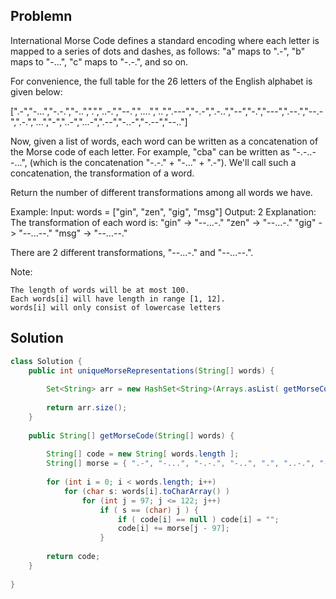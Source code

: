 ## Problemn

International Morse Code defines a standard encoding where each letter is mapped to a series of dots and dashes, as follows: "a" maps to ".-", "b" maps to "-...", "c" maps to "-.-.", and so on.

For convenience, the full table for the 26 letters of the English alphabet is given below:

[".-","-...","-.-.","-..",".","..-.","--.","....","..",".---","-.-",".-..","--","-.","---",".--.","--.-",".-.","...","-","..-","...-",".--","-..-","-.--","--.."]

Now, given a list of words, each word can be written as a concatenation of the Morse code of each letter. For example, "cba" can be written as "-.-..--...", (which is the concatenation "-.-." + "-..." + ".-"). We'll call such a concatenation, the transformation of a word.

Return the number of different transformations among all words we have.

Example:
Input: words = ["gin", "zen", "gig", "msg"]
Output: 2
Explanation: 
The transformation of each word is:
"gin" -> "--...-."
"zen" -> "--...-."
"gig" -> "--...--."
"msg" -> "--...--."

There are 2 different transformations, "--...-." and "--...--.".

Note:

    The length of words will be at most 100.
    Each words[i] will have length in range [1, 12].
    words[i] will only consist of lowercase letters

## Solution

```java
class Solution {
    public int uniqueMorseRepresentations(String[] words) {
         
        Set<String> arr = new HashSet<String>(Arrays.asList( getMorseCode( words ) ));
  
        return arr.size();
    }
    
    public String[] getMorseCode(String[] words) {
        
        String[] code = new String[ words.length ];
        String[] morse = { ".-", "-...", "-.-.", "-..", ".", "..-.", "--.", "....", "..", ".---", "-.-", ".-..", "--", "-.", "---", ".--.", "--.-", ".-.", "...", "-", "..-", "...-", ".--", "-..-", "-.--", "--.." };        
        
        for (int i = 0; i < words.length; i++)
            for (char s: words[i].toCharArray() )           
                for (int j = 97; j <= 122; j++)        
                    if ( s == (char) j ) {
                        if ( code[i] == null ) code[i] = "";
                        code[i] += morse[j - 97];  
                    } 
          
        return code;
    }
                
}
```